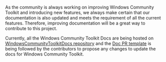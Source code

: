 As the community is always working on improving Windows Community Toolkit and introducing new features, we always make certain that our documentation is also updated and meets the requirement of all the current features. Therefore, improving documentation will be a great way to contribute to this project.
 
Currently, all the Windows Community Toolkit Docs are being hosted on [WindowsCommunityToolkitDocs repository](https://github.com/MicrosoftDocs/WindowsCommunityToolkitDocs) and the [Doc PR template](https://github.com/MicrosoftDocs/WindowsCommunityToolkitDocs/blob/master/.github/PULL_REQUEST_TEMPLATE.md) is being followed by the contributors to propose any changes to update the docs for Windows Community Toolkit. 
